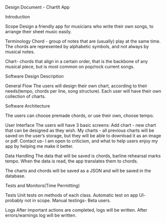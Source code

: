 Design Document - ChartIt App

Introduction

Scope
Design a friendly app for musicians who write their own songs, to arrange their sheet music easily. 

Terminology
Chord - group of notes that are (usually) play at the same time. The chords are represented by alphabetic symbols, and not always by musical notes.

Chart- chords that align in a certain order, that is the backbone of any musical piece, but is most common on pop/rock current songs.

Software Design Description

General Flow
The users will design their own chart, according to their needs(tempo, chords per line, song structure). Each user will have their own collection of charts.

Software Architecture

The users can choose premade chords, or use their own, choose tempo.

User Interface
The users will have 3 basic screens:
Add chart - new chart that can be designed as they wish.
My charts - all previous charts will be saved on the user’s storage, but they will be able to download it as an image or pdf.
Contact us- I am open to criticism, and what to help users enjoy my app by helping me make it better.

Data Handling
The data that will be saved is chords, barline rehearsal marks tempo.
When the data is read, the app translates them to chords.


The charts and chords will be saved as a JSON and will be saved in the database.

Tests and Monitors(Time Permitting)

Tests
Unit tests on methods of each class. 
Automatic test on app UI- probably not in scope.
Manual testings- Beta users.

Logs
After important actions are completed, logs will be written.
After errors/warnings log will be written.
